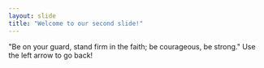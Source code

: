```yaml
---
layout: slide
title: "Welcome to our second slide!"
---
```

"Be on your guard, stand firm in the faith; be courageous, be strong."
Use the left arrow to go back!
